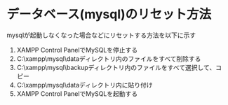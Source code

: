 # データベース(mysql)のリセット方法

mysqlが起動しなくなった場合などにリセットする方法を以下に示す

1. XAMPP Control PanelでMySQLを停止する
2. C:\xampp\mysql\dataディレクトリ内のファイルをすべて削除する
3. C:\xampp\mysql\backupディレクトリ内のファイルをすべて選択して、コピー
4. C:\xampp\mysql\dataディレクトリ内に貼り付け
5. XAMPP Control PanelでMySQLを起動する
